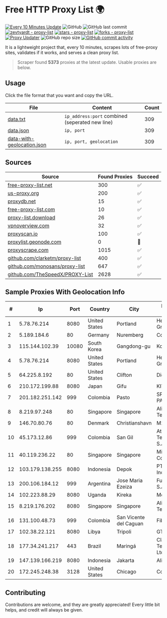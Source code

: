 
# Free HTTP Proxy List 🌍

[![Every 10 Minutes Update](https://github.com/mertguvencli/http-proxy-list/actions/workflows/main.yml/badge.svg?branch=main)](https://github.com/mertguvencli/http-proxy-list/actions/workflows/main.yml)
![GitHub](https://img.shields.io/github/license/mertguvencli/http-proxy-list)
![GitHub last commit](https://img.shields.io/github/last-commit/mertguvencli/http-proxy-list)
[![zevtyardt - proxy-list](https://img.shields.io/static/v1?label=zevtyardt&message=proxy-list&color=blue&logo=github)](https://github.com/zevtyardt/proxy-list "Go to GitHub repo")
[![stars - proxy-list](https://img.shields.io/github/stars/zevtyardt/proxy-list?style=social)](https://github.com/zevtyardt/proxy-list)
[![forks - proxy-list](https://img.shields.io/github/forks/zevtyardt/proxy-list?style=social)](https://github.com/zevtyardt/proxy-list)
[![Proxy Updater](https://github.com/zevtyardt/proxy-list/workflows/Proxy%20Updater/badge.svg)](https://github.com/zevtyardt/proxy-list/actions?query=workflow:"Proxy+Updater")
![GitHub repo size](https://img.shields.io/github/repo-size/zevtyardt/proxy-list)
[![GitHub commit activity](https://img.shields.io/github/commit-activity/m/zevtyardt/proxy-list?logo=commits)](https://github.com/zevtyardt/proxy-list/commits/main)

It is a lightweight project that, every 10 minutes, scrapes lots of free-proxy sites, validates if it works, and serves a clean proxy list.

> Scraper found **5373** proxies at the latest update. Usable proxies are below.

## Usage

Click the file format that you want and copy the URL.

|File|Content|Count|
|----|-------|-----|
|[data.txt](https://raw.githubusercontent.com/mertguvencli/http-proxy-list/main/proxy-list/data.txt)|`ip_address:port` combined (seperated new line)|309|
|[data.json](https://raw.githubusercontent.com/mertguvencli/http-proxy-list/main/proxy-list/data.json)|`ip, port`|309|
|[data-with-geolocation.json](https://raw.githubusercontent.com/mertguvencli/http-proxy-list/main/proxy-list/data-with-geolocation.json)|`ip, port, geolocation`|309|

## Sources

|Source|Found Proxies|Succeed|
|------|-------------|-------|
|[free-proxy-list.net](https://free-proxy-list.net)|300|✅|
|[us-proxy.org](https://www.us-proxy.org)|200|✅|
|[proxydb.net](http://proxydb.net)|15|✅|
|[free-proxy-list.com](https://free-proxy-list.com/?page=&port=&type%5B%5D=http&type%5B%5D=https&up_time=0&search=Search)|10|✅|
|[proxy-list.download](https://www.proxy-list.download/HTTP)|26|✅|
|[vpnoverview.com](https://vpnoverview.com/privacy/anonymous-browsing/free-proxy-servers)|32|✅|
|[proxyscan.io](https://www.proxyscan.io)|100|✅|
|[proxylist.geonode.com](https://proxylist.geonode.com/api/proxy-list?limit=300&page=1&sort_by=lastChecked&sort_type=desc&protocols=http,https)|0|🚫|
|[proxyscrape.com](https://api.proxyscrape.com/v2/?request=displayproxies&protocol=http&timeout=10000&country=all&ssl=all&anonymity=all)|1015|✅|
|[github.com/clarketm/proxy-list](https://raw.githubusercontent.com/clarketm/proxy-list/master/proxy-list-raw.txt)|400|✅|
|[github.com/monosans/proxy-list](https://raw.githubusercontent.com/monosans/proxy-list/main/proxies/http.txt)|647|✅|
|[github.com/TheSpeedX/PROXY-List](https://raw.githubusercontent.com/TheSpeedX/PROXY-List/master/http.txt)|2628|✅|


## Sample Proxies With Geolocation Info

|#|Ip|Port|Country|City|Internet Service Provider|
|-|--|----|-------|----|-------------------------|
|1|5.78.76.214|8080|United States|Portland|Hetzner Online GmbH|
|2|5.189.184.6|80|Germany|Nuremberg|Contabo GmbH|
|3|115.144.102.39|10080|South Korea|Gangdong-gu|Korea Telecom|
|4|5.78.76.214|8080|United States|Portland|Hetzner Online GmbH|
|5|64.225.8.192|80|United States|Clifton|DigitalOcean, LLC|
|6|210.172.199.88|8080|Japan|Gifu|KITAGATA|
|7|201.182.251.142|999|Colombia|Pasto|SP SISTEMAS PALACIOS LTDA|
|8|8.219.97.248|80|Singapore|Singapore|Alibaba (US) Technology Co., Ltd.|
|9|146.70.80.76|80|Denmark|Christianshavn|M247 Europe SRL|
|10|45.173.12.86|999|Colombia|San Gil|Atenea Telecomunicaciones S.A.S|
|11|40.119.236.22|80|Singapore|Singapore|Microsoft Corporation|
|12|103.179.138.255|8080|Indonesia|Depok|PT. Fiber Networks Indonesia|
|13|200.106.184.12|999|Argentina|Jose Maria Ezeiza|Fullnet Solutions S.A.S.|
|14|102.223.88.29|8080|Uganda|Kireka|Mobile Data|
|15|8.219.176.202|8080|Singapore|Singapore|Alibaba (US) Technology Co., Ltd.|
|16|131.100.48.73|999|Colombia|San Vicente del Caguan|Fibernet TV SAS|
|17|102.38.22.121|8080|Libya|Tripoli|GTA|
|18|177.34.241.217|443|Brazil|Maringá|Claro NXT Telecomunicacoes Ltda|
|19|147.139.166.219|8080|Indonesia|Jakarta|Alibaba.com LLC|
|20|172.245.248.38|3128|United States|Chicago|ColoCrossing|



## Contributing

Contributions are welcome, and they are greatly appreciated! Every
little bit helps, and credit will always be given.

